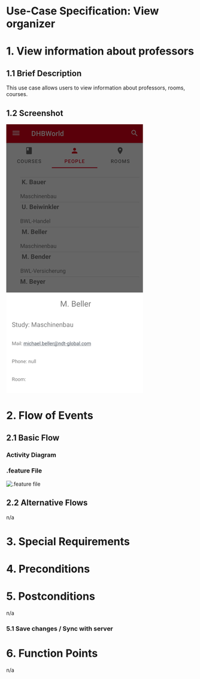 # Use-Case Specification: View organizer

# 1. View information about professors

## 1.1 Brief Description
This use case allows users to view information about professors, rooms, courses.

## 1.2 Screenshot
![Screenshot](https://github.com/inFumumVerti/DHBWorld-Docu/blob/useCases/Screenshots/screenshot_viewInformationAboutProfessors.png)


# 2. Flow of Events

## 2.1 Basic Flow

### Activity Diagram


### .feature File
![.feature file]()

## 2.2 Alternative Flows
n/a

# 3. Special Requirements


# 4. Preconditions


# 5. Postconditions
n/a

### 5.1 Save changes / Sync with server


# 6. Function Points
n/a
